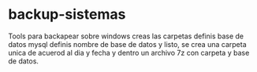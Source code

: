 # backup-sistemas
Tools para backapear sobre windows
creas las carpetas
definis base de datos mysql
definis nombre de base de datos
 y listo, se crea una carpeta unica de acuerod al dia y fecha y dentro un archivo 7z con carpeta y base de datos.
